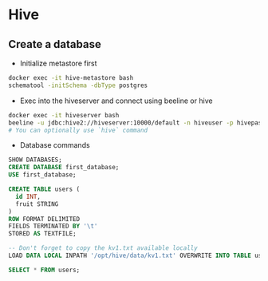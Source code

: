 # Hive




## Create a database
* Initialize metastore first
```bash
docker exec -it hive-metastore bash
schematool -initSchema -dbType postgres
```

* Exec into the hiveserver and connect using beeline or hive
```bash
docker exec -it hiveserver bash
beeline -u jdbc:hive2://hiveserver:10000/default -n hiveuser -p hivepassword
# You can optionally use `hive` command
```

* Database commands
```SQL
SHOW DATABASES;
CREATE DATABASE first_database;
USE first_database;

CREATE TABLE users (
  id INT,
  fruit STRING
)
ROW FORMAT DELIMITED
FIELDS TERMINATED BY '\t'
STORED AS TEXTFILE;

-- Don't forget to copy the kv1.txt available locally
LOAD DATA LOCAL INPATH '/opt/hive/data/kv1.txt' OVERWRITE INTO TABLE users;

SELECT * FROM users;


```

